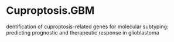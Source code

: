 # Cuproptosis.GBM
dentification of cuproptosis-related genes for molecular subtyping: predicting prognostic and therapeutic response in glioblastoma
